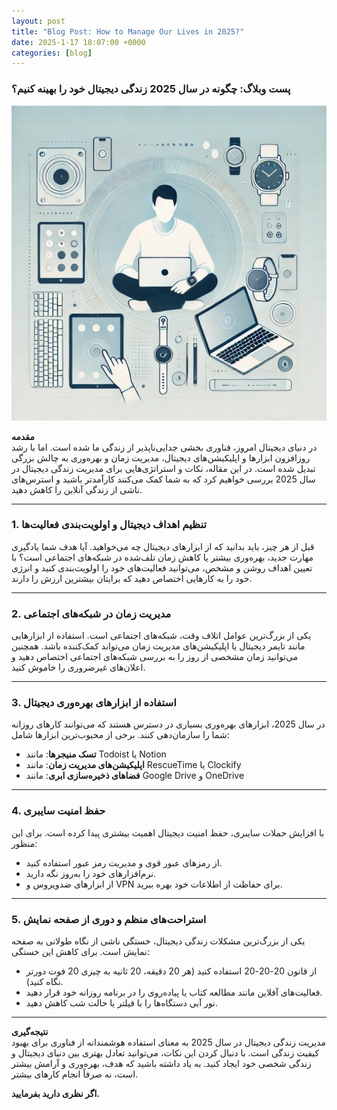 ```yaml
---
layout: post
title: "Blog Post: How to Manage Our Lives in 2025?"
date: 2025-1-17 18:07:00 +0000
categories: [blog]
---
```

### **پست وبلاگ: چگونه در سال 2025 زندگی دیجیتال خود را بهینه کنیم؟**


![تصویری مدرن از یک فرد که با دستگاه‌های دیجیتال مثل لپ‌تاپ، موبایل و ساعت هوشمند کار می‌کند، در پس‌زمینه‌ای مینیمال با رنگ‌های روشن و مدرن مثل سفید و آبی روشن . این تصویر می‌تواند حس پیشرفت و تکنولوژی را القا کند.](/img/22d2cc7e0a.jpg)


**مقدمه**  
در دنیای دیجیتال امروز، فناوری بخشی جدایی‌ناپذیر از زندگی ما شده است. اما با رشد روزافزون ابزارها و اپلیکیشن‌های دیجیتال، مدیریت زمان و بهره‌وری به چالش بزرگی تبدیل شده است. در این مقاله، نکات و استراتژی‌هایی برای مدیریت زندگی دیجیتال در سال 2025 بررسی خواهیم کرد که به شما کمک می‌کنند کارآمدتر باشید و استرس‌های ناشی از زندگی آنلاین را کاهش دهید.

---

### **1. تنظیم اهداف دیجیتال و اولویت‌بندی فعالیت‌ها**
قبل از هر چیز، باید بدانید که از ابزارهای دیجیتال چه می‌خواهید. آیا هدف شما یادگیری مهارت جدید، بهره‌وری بیشتر یا کاهش زمان تلف‌شده در شبکه‌های اجتماعی است؟ با تعیین اهداف روشن و مشخص، می‌توانید فعالیت‌های خود را اولویت‌بندی کنید و انرژی خود را به کارهایی اختصاص دهید که برایتان بیشترین ارزش را دارند.

---

### **2. مدیریت زمان در شبکه‌های اجتماعی**
یکی از بزرگ‌ترین عوامل اتلاف وقت، شبکه‌های اجتماعی است. استفاده از ابزارهایی مانند تایمر دیجیتال یا اپلیکیشن‌های مدیریت زمان می‌تواند کمک‌کننده باشد. همچنین می‌توانید زمان مشخصی از روز را به بررسی شبکه‌های اجتماعی اختصاص دهید و اعلان‌های غیرضروری را خاموش کنید.

---

### **3. استفاده از ابزارهای بهره‌وری دیجیتال**
در سال 2025، ابزارهای بهره‌وری بسیاری در دسترس هستند که می‌توانند کارهای روزانه شما را سازمان‌دهی کنند. برخی از محبوب‌ترین ابزارها شامل:  
- **تسک منیجرها**: مانند Todoist یا Notion  
- **اپلیکیشن‌های مدیریت زمان**: مانند RescueTime یا Clockify  
- **فضاهای ذخیره‌سازی ابری**: مانند Google Drive و OneDrive  

---

### **4. حفظ امنیت سایبری**
با افزایش حملات سایبری، حفظ امنیت دیجیتال اهمیت بیشتری پیدا کرده است. برای این منظور:  
- از رمزهای عبور قوی و مدیریت رمز عبور استفاده کنید.  
- نرم‌افزارهای خود را به‌روز نگه دارید.  
- از ابزارهای ضدویروس و VPN برای حفاظت از اطلاعات خود بهره ببرید.

---

### **5. استراحت‌های منظم و دوری از صفحه نمایش**
یکی از بزرگ‌ترین مشکلات زندگی دیجیتال، خستگی ناشی از نگاه طولانی به صفحه نمایش است. برای کاهش این خستگی:  
- از قانون 20-20-20 استفاده کنید (هر 20 دقیقه، 20 ثانیه به چیزی 20 فوت دورتر نگاه کنید).  
- فعالیت‌های آفلاین مانند مطالعه کتاب یا پیاده‌روی را در برنامه روزانه خود قرار دهید.  
- نور آبی دستگاه‌ها را با فیلتر یا حالت شب کاهش دهید.

---

**نتیجه‌گیری**  
مدیریت زندگی دیجیتال در سال 2025 به معنای استفاده هوشمندانه از فناوری برای بهبود کیفیت زندگی است. با دنبال کردن این نکات، می‌توانید تعادل بهتری بین دنیای دیجیتال و زندگی شخصی خود ایجاد کنید. به یاد داشته باشید که هدف، بهره‌وری و آرامش بیشتر است، نه صرفاً انجام کارهای بیشتر.

**اگر نظری دارید بفرمایید.**

